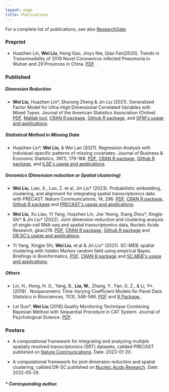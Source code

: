 ```yaml
---
layout: page
title: Publications
---
```


<!--Key publications are described in more detail on the [Research](research.html) page.--> 
For a complete list of publications, see also [ResearchGate](https://www.researchgate.net/profile/Liu-Wei-59).



### Preprint

- Huazhen Lin, **Wei Liu**, Hong Gao, Jinyu Nie, Qiao Fan(2020). Trends in Transmissibility of 2019 Novel
Coronavirus-infected Pneumonia in Wuhan and 29
Provinces in China.  <a href="https://www.medrxiv.org/content/10.1101/2020.02.21.20026468v1">PDF</a> . 

### Published
##### Dimension Reduction

- **Wei Liu**, Huazhen Lin\*, Shurong Zheng & Jin Liu (2021). Generalized Factor Model for Ultra-High Dimensional Correlated Variables with Mixed Types. Journal of the American Statistics Association (Online). [PDF](https://www.tandfonline.com/doi/full/10.1080/01621459.2021.1999818), [Matlab tool](https://github.com/feiyoung/MGFM), [CRAN R package](https://CRAN.R-project.org/package=GFM), [Github R package](https://github.com/feiyoung/GFM), and [GFM's usage and applications](https://feiyoung.github.io/GFM/docs/index.html).

##### Statistical Method in Missing Data 

- Huazhen Lin\*, **Wei Liu**, & Wei Lan (2021).   Regression Analysis with individual-specific patterns of missing covariates. Journal of Business & Economic Statistics, 39(1), 179-188. [PDF](https://www.tandfonline.com/doi/full/10.1080/07350015.2019.1635486), [CRAN R package](https://CRAN.R-project.org/package=ILSE), [Github R package](https://github.com/feiyoung/ILSE), and [ILSE's usage and applications](https://feiyoung.github.io/ILSE/index.html).



##### Genomics (Dimension reduction or Spatial clustering)
-  **Wei Liu**, Liao, X., Luo, Z. et al, Jin Liu\* (2023). Probabilistic embedding, clustering, and alignment for integrating spatial transcriptomics data with PRECAST. Nature Communications, 14, 296. [PDF](https://www.nature.com/articles/s41467-023-35947-w.pdf?pdf=button%20sticky), <a href="https://CRAN.R-project.org/package=PRECAST"> CRAN R package</a>, <a href="https://github.com/feiyoung/PRECAST"> Github R package</a>  and [PRECAST's usage and applications](https://feiyoung.github.io/PRECAST/index.html).

- **Wei Liu**, Xu Liao, Yi Yang, Huazhen Lin, Joe Yeong, Xiang Zhou\*, Xingjie Shi\* & Jin Liu\* (2022). Joint dimension reduction and clustering analysis of single-cell RNA-seq and spatial transcriptomics data, Nucleic Acids Research, gkac219. [PDF](https://doi.org/10.1093/nar/gkac219), <a href="https://CRAN.R-project.org/package=DR.SC"> CRAN R package</a>, <a href="https://github.com/feiyoung/DR.SC"> Github R package</a> and [DR.SC's usage and applications](https://feiyoung.github.io/DR.SC/index.html).

- Yi Yang, Xingjie Shi, **Wei Liu**, et.al & Jin Liu\* (2021). SC-MEB: spatial clustering with hidden Markov random field using empirical Bayes. Briefings in Bioinformatics,  <a href="https://doi.org/10.1093/bib/bbab466">PDF</a>, <a href="https://CRAN.R-project.org/package=SC.MEB"> CRAN R package</a> and [SC.MEB's usage and applications](https://shufeyangyi2015310117.github.io/SC.MEB/index.html).
  

##### Others

- Lin, H., Hong, H. G., Yang, B., **Liu, W.**, Zhang, Y., Fan, G. Z., & Li, Y\*. (2019) . Nonparametric Time-Varying Coefficient Models for Panel Data. Statistics in Biosciences, 11(3), 548-566. <a href="https://link.springer.com/article/10.1007/s12561-019-09248-0">PDF</a> and <a href="https://github.com/feiyoung/nptvcmPD">R Package </a>.

- Lei Guo\*, **Wei Liu** (2018).Quality Monitoring Technique Combining Bayesian Method with Sequential Procedure in CAT System. Journal of Psychological Science.  <a href="http://www.psysci.org/EN/abstract/abstract10065.shtml">PDF</a>.
  

### Posters
- A computational framework for integrating and analyzing multiple spatially resolved transcriptomics (SRT) datasets, callded PRECAST published on [Nature Communications](https://doi.org/10.1038/s41467-023-35947-w). Date: 2023-01-20.

- A computational framework for joint dimension reduction and spatial clustering, callded DR-SC published on [Nucleic Acids Research](https://doi.org/10.1093/nar/gkac219). Date: 2022-05-29.




##### \* Corresponding author.
